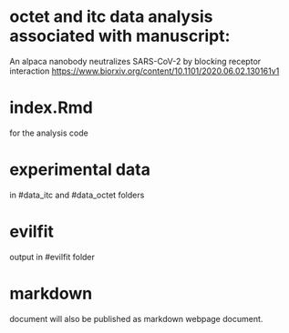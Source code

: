 # octet and itc data analysis associated with manuscript:
An alpaca nanobody neutralizes SARS-CoV-2 by blocking receptor interaction
https://www.biorxiv.org/content/10.1101/2020.06.02.130161v1

# index.Rmd
for the analysis code 

# experimental data
in #data_itc and #data_octet folders 

# evilfit
output in #evilfit folder

# markdown
document will also be published as markdown webpage document.



